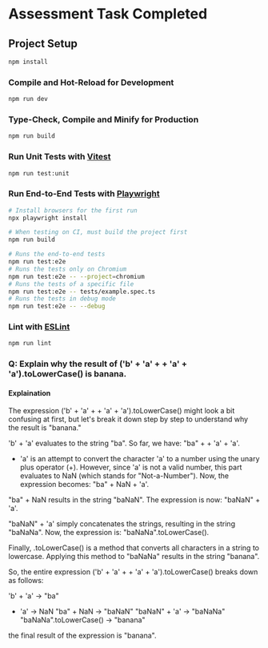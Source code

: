 # Assessment Task Completed


## Project Setup

```sh
npm install
```

### Compile and Hot-Reload for Development

```sh
npm run dev
```

### Type-Check, Compile and Minify for Production

```sh
npm run build
```

### Run Unit Tests with [Vitest](https://vitest.dev/)

```sh
npm run test:unit
```

### Run End-to-End Tests with [Playwright](https://playwright.dev)

```sh
# Install browsers for the first run
npx playwright install

# When testing on CI, must build the project first
npm run build

# Runs the end-to-end tests
npm run test:e2e
# Runs the tests only on Chromium
npm run test:e2e -- --project=chromium
# Runs the tests of a specific file
npm run test:e2e -- tests/example.spec.ts
# Runs the tests in debug mode
npm run test:e2e -- --debug
```

### Lint with [ESLint](https://eslint.org/)

```sh
npm run lint
```



### Q: Explain why the result of ('b' + 'a' + + 'a' + 'a').toLowerCase() is banana.

#### Explaination

The expression ('b' + 'a' + + 'a' + 'a').toLowerCase() might look a bit confusing at first, but let's break it down step by step to understand why the result is "banana."

'b' + 'a' evaluates to the string "ba". So far, we have: "ba" + + 'a' + 'a'.

+ 'a' is an attempt to convert the character 'a' to a number using the unary plus operator (+). However, since 'a' is not a valid number, this part evaluates to NaN (which stands for "Not-a-Number"). Now, the expression becomes: "ba" + NaN + 'a'.

"ba" + NaN results in the string "baNaN". The expression is now: "baNaN" + 'a'.

"baNaN" + 'a' simply concatenates the strings, resulting in the string "baNaNa". Now, the expression is: "baNaNa".toLowerCase().

Finally, .toLowerCase() is a method that converts all characters in a string to lowercase. Applying this method to "baNaNa" results in the string "banana".

So, the entire expression ('b' + 'a' + + 'a' + 'a').toLowerCase() breaks down as follows:

'b' + 'a' → "ba"
+ 'a' → NaN
"ba" + NaN → "baNaN"
"baNaN" + 'a' → "baNaNa"
"baNaNa".toLowerCase() → "banana"


the final result of the expression is "banana".
